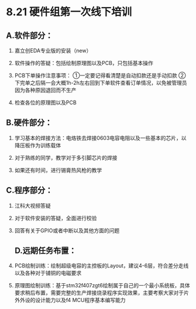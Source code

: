 # 8.21 硬件组第一次线下培训
## A.软件部分：

1. 嘉立创EDA专业版的安装（new）

2. 软件操作的答疑：包括绘制原理图以及PCB，只包括基本操作

3. PCB下单操作注意事项：
    ①一定要记得看清楚是自动扣款还是手动扣款
    ②下完单之后隔一会大概1h-2h左右回到下单软件查看订单情况，以免被管理员因为各种原因退回而不生产

4. 检查各位的原理图以及PCB 

## B.硬件部分：

1. 学习基本的焊接方法：电烙铁去焊接0603电容电阻以及一些基本的芯片，以降压板作为训练载体

2. 对于熟练的同学，教学对于多引脚芯片的焊接

3. 如果还有时间，进行锡膏热风枪的教学

## C.程序部分：

1. 江科大视频答疑

2. 对于软件安装的答疑，全面进行校验

3. 回答有关于GPIO或者中断以及其他方面的问题
   ## D.远期任务布置：

1. PCB绘制训练：绘制超级电容的主控板的Layout，建议4-6层，符合差分走线以及各种对于铺铜的电磁要求

2. 原理图绘制训练：基于stm32f407zgt6绘制属于自己的一个最小系统板，具体要求稍后布置，需要完整的生产焊接烧录程序实现效果，主要考察大家对于片外外设的设计能力以及f4 MCU程序基本编写能力
